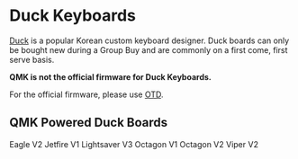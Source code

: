 # Duck Keyboards

[Duck](http://duck0113.tistory.com/) is a popular Korean custom keyboard designer.
Duck boards can only be bought new during a Group Buy and are commonly on a first come, first serve basis.

**QMK is not the official firmware for Duck Keyboards.**

For the official firmware, please use [OTD](http://kbdlab.co.kr/index.php?document_srl=100301&mid=board_sw).

## QMK Powered Duck Boards
Eagle V2
Jetfire V1
Lightsaver V3
Octagon V1
Octagon V2
Viper V2